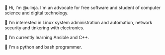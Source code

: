 👋 Hi, I’m @ulinja. I'm an advocate for free software and student of computer science and digital technology.

👀 I’m interested in Linux system administration and automation, network security and tinkering with electronics.

🌱 I’m currently learning Ansible and C++.

🔖 I'm a python and bash programmer.

<!---
ulinja/ulinja is a ✨ special ✨ repository because its `README.md` (this file) appears on your GitHub profile.
You can click the Preview link to take a look at your changes.
--->
